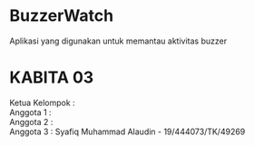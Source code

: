 # BuzzerWatch
Aplikasi yang digunakan untuk memantau aktivitas buzzer

# KABITA 03
Ketua Kelompok :<br/>
Anggota 1 :<br/>
Anggota 2 :<br/>
Anggota 3 : Syafiq Muhammad Alaudin - 19/444073/TK/49269
